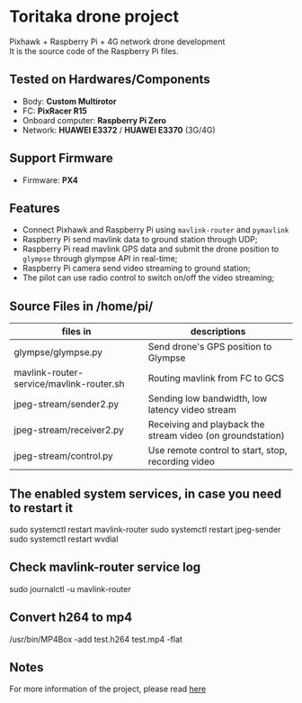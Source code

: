 # Toritaka drone project
Pixhawk + Raspberry Pi + 4G network drone development\
It is the source code of the Raspberry Pi files.

## Tested on Hardwares/Components
- Body: **Custom Multirotor**
- FC: **PixRacer R15**
- Onboard computer: **Raspberry Pi Zero**
- Network: **HUAWEI E3372** / **HUAWEI E3370** (3G/4G)

## Support Firmware
- Firmware: **PX4**

## Features
- Connect Pixhawk and Raspberry Pi using `mavlink-router` and `pymavlink`
- Raspberry Pi send mavlink data to ground station through UDP;
- Raspberry Pi read mavlink GPS data and submit the drone position to `glympse` through glympse API in real-time;
- Raspberry Pi camera send video streaming to ground station;
- The pilot can use radio control to switch on/off the video streaming;

## Source Files in /home/pi/
| files in                                 | descriptions                                               |
| ---------------------------------------- | ---------------------------------------------------------- |
| glympse/glympse.py                       | Send drone's GPS position to Glympse                       |
| mavlink-router-service/mavlink-router.sh | Routing mavlink from FC to GCS                             |
| jpeg-stream/sender2.py                   | Sending low bandwidth, low latency video stream            |
| jpeg-stream/receiver2.py                 | Receiving and playback the stream video (on groundstation) |
| jpeg-stream/control.py                   | Use remote control to start, stop, recording video         |

## The enabled system services, in case you need to restart it
sudo systemctl restart mavlink-router
sudo systemctl restart jpeg-sender
sudo systemctl restart wvdial

## Check mavlink-router service log
sudo journalctl -u mavlink-router

## Convert h264 to mp4
/usr/bin/MP4Box -add test.h264 test.mp4 -flat

## Notes
For more information of the project, please read [here](https://github.com/rc-bellergy/drone-notes/tree/master/ardupilot/toritaka)
